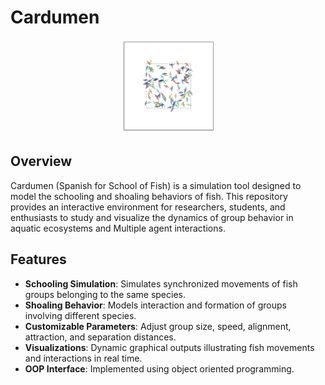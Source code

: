 # Cardumen

<div align="center">
  <img src="cardumen.gif" alt="Cardumen Animation" width="30%">
</div>

## Overview

Cardumen (Spanish for School of Fish) is a simulation tool designed to model the schooling and shoaling behaviors of fish. This repository provides an interactive environment for researchers, students, and enthusiasts to study and visualize the dynamics of group behavior in aquatic ecosystems and Multiple agent interactions.

## Features

- **Schooling Simulation**: Simulates synchronized movements of fish groups belonging to the same species.
- **Shoaling Behavior**: Models interaction and formation of groups involving different species.
- **Customizable Parameters**: Adjust group size, speed, alignment, attraction, and separation distances.
- **Visualizations**: Dynamic graphical outputs illustrating fish movements and interactions in real time.
- **OOP Interface**: Implemented using object oriented programming.
